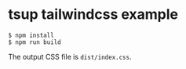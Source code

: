 # tsup tailwindcss example

```
$ npm install
$ npm run build
```

The output CSS file is `dist/index.css`.
